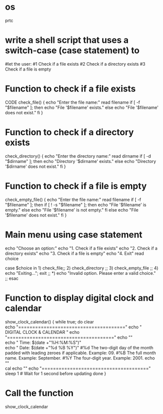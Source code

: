 # os
prtc
# write a shell script that uses a switch-case (case statement) to  
#let the user: 
#1️ Check if a file exists 
#2️ Check if a directory exists 
#3️ Check if a file is empty 
# Function to check if a file exists 
 
CODE 
check_file() { 
    echo "Enter the file name:" 
    read filename 
    if [ -f "$filename" ]; then 
        echo "File '$filename' exists." 
    else 
        echo "File '$filename' does not exist." 
    fi 
} 
 
# Function to check if a directory exists 
check_directory() { 
    echo "Enter the directory name:" 
    read dirname 
    if [ -d "$dirname" ]; then 
        echo "Directory '$dirname' exists." 
    else 
        echo "Directory '$dirname' does not exist." 
    fi 
} 
 
# Function to check if a file is empty 
check_empty_file() { 
    echo "Enter the file name:" 
    read filename 
    if [ -f "$filename" ]; then 
        if [ ! -s "$filename" ]; then 
            echo "File '$filename' is empty." 
        else 
            echo "File '$filename' is not empty." 
        fi 
    else 
        echo "File '$filename' does not exist." 
    fi 
} 
 
# Main menu using case statement 
echo "Choose an option:" 
echo "1. Check if a file exists" 
echo "2. Check if a directory exists" 
echo "3. Check if a file is empty" 
echo "4. Exit" 
read choice 
 
case $choice in 
    1) check_file;; 
    2) check_directory ;; 
    3) check_empty_file ;; 
    4) echo "Exiting..."; exit ;; 
    *) echo "Invalid option. Please enter a valid choice." ;; 
esac 
 
 
# Function to display digital clock and calendar 
show_clock_calendar() { 
    while true; do 
        clear  
        echo "======================================" 
        echo " DIGITAL CLOCK & CALENDAR " 
        echo "======================================" 
        echo ""     
        echo " Time: $(date +"%H:%M:%S")"         
echo " Date: $(date +"%d %B %Y")" 
#%d The two-digit day of the month padded with leading zeroes 
if applicable. Example: 09. 
#%B The full month name. Example: September. 
#%Y The four-digit year. Example: 2001. 
echo ""         
cal 
echo "" 
echo "======================================" 
sleep 1 # Wait for 1 second before updating 
done 
} 
# Call the function 
show_clock_calendar 
